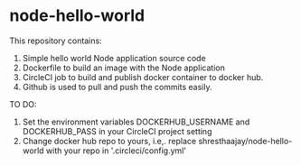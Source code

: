 # node-hello-world

This repository contains:
1. Simple hello world Node application source code
2. Dockerfile to build an image with the Node application
3. CircleCI job to build and publish docker container to docker hub.
4. Github is used to pull and push the commits easily.

TO DO:
1. Set the environment variables DOCKERHUB_USERNAME and DOCKERHUB_PASS in your CircleCI project setting
2. Change docker hub repo to yours, i.e,. replace shresthaajay/node-hello-world with your repo in '.circleci/config.yml'
